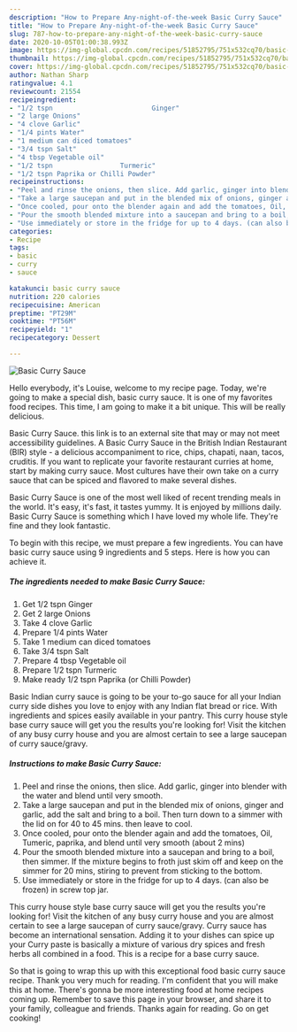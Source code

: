 ```yaml
---
description: "How to Prepare Any-night-of-the-week Basic Curry Sauce"
title: "How to Prepare Any-night-of-the-week Basic Curry Sauce"
slug: 787-how-to-prepare-any-night-of-the-week-basic-curry-sauce
date: 2020-10-05T01:00:38.993Z
image: https://img-global.cpcdn.com/recipes/51852795/751x532cq70/basic-curry-sauce-recipe-main-photo.jpg
thumbnail: https://img-global.cpcdn.com/recipes/51852795/751x532cq70/basic-curry-sauce-recipe-main-photo.jpg
cover: https://img-global.cpcdn.com/recipes/51852795/751x532cq70/basic-curry-sauce-recipe-main-photo.jpg
author: Nathan Sharp
ratingvalue: 4.1
reviewcount: 21554
recipeingredient:
- "1/2 tspn                         Ginger"
- "2 large Onions"
- "4 clove Garlic"
- "1/4 pints Water"
- "1 medium can diced tomatoes"
- "3/4 tspn Salt"
- "4 tbsp Vegetable oil"
- "1/2 tspn                 Turmeric"
- "1/2 tspn Paprika or Chilli Powder"
recipeinstructions:
- "Peel and rinse the onions, then slice. Add garlic, ginger into blender with the water and blend until very smooth."
- "Take a large saucepan and put in the blended mix of onions, ginger and garlic, add the salt and bring to a boil. Then turn down to a simmer with the lid on for 40 to 45 mins. then leave to cool."
- "Once cooled, pour onto the blender again and add the tomatoes, Oil, Tumeric, paprika, and blend until very smooth (about 2 mins)"
- "Pour the smooth blended mixture into a saucepan and bring to a boil, then simmer. If the mixture begins to froth just skim off and keep on the simmer for 20 mins, stiring to prevent from sticking to the bottom."
- "Use immediately or store in the fridge for up to 4 days. (can also be frozen) in screw top jar."
categories:
- Recipe
tags:
- basic
- curry
- sauce

katakunci: basic curry sauce 
nutrition: 220 calories
recipecuisine: American
preptime: "PT29M"
cooktime: "PT56M"
recipeyield: "1"
recipecategory: Dessert

---
```



![Basic Curry Sauce](https://img-global.cpcdn.com/recipes/51852795/751x532cq70/basic-curry-sauce-recipe-main-photo.jpg)

Hello everybody, it's Louise, welcome to my recipe page. Today, we're going to make a special dish, basic curry sauce. It is one of my favorites food recipes. This time, I am going to make it a bit unique. This will be really delicious.

Basic Curry Sauce. this link is to an external site that may or may not meet accessibility guidelines. A Basic Curry Sauce in the British Indian Restaurant (BIR) style - a delicious accompaniment to rice, chips, chapati, naan, tacos, cruditis. If you want to replicate your favorite restaurant curries at home, start by making curry sauce. Most cultures have their own take on a curry sauce that can be spiced and flavored to make several dishes.

Basic Curry Sauce is one of the most well liked of recent trending meals in the world. It's easy, it's fast, it tastes yummy. It is enjoyed by millions daily. Basic Curry Sauce is something which I have loved my whole life. They're fine and they look fantastic.


To begin with this recipe, we must prepare a few ingredients. You can have basic curry sauce using 9 ingredients and 5 steps. Here is how you can achieve it.

<!--inarticleads1-->

##### The ingredients needed to make Basic Curry Sauce:

1. Get 1/2 tspn                         Ginger
1. Get 2 large Onions
1. Take 4 clove Garlic
1. Prepare 1/4 pints Water
1. Take 1 medium can diced tomatoes
1. Take 3/4 tspn Salt
1. Prepare 4 tbsp Vegetable oil
1. Prepare 1/2 tspn                 Turmeric
1. Make ready 1/2 tspn Paprika (or Chilli Powder)


Basic Indian curry sauce is going to be your to-go sauce for all your Indian curry side dishes you love to enjoy with any Indian flat bread or rice. With ingredients and spices easily available in your pantry. This curry house style base curry sauce will get you the results you&#39;re looking for! Visit the kitchen of any busy curry house and you are almost certain to see a large saucepan of curry sauce/gravy. 

<!--inarticleads2-->

##### Instructions to make Basic Curry Sauce:

1. Peel and rinse the onions, then slice. Add garlic, ginger into blender with the water and blend until very smooth.
1. Take a large saucepan and put in the blended mix of onions, ginger and garlic, add the salt and bring to a boil. Then turn down to a simmer with the lid on for 40 to 45 mins. then leave to cool.
1. Once cooled, pour onto the blender again and add the tomatoes, Oil, Tumeric, paprika, and blend until very smooth (about 2 mins)
1. Pour the smooth blended mixture into a saucepan and bring to a boil, then simmer. If the mixture begins to froth just skim off and keep on the simmer for 20 mins, stiring to prevent from sticking to the bottom.
1. Use immediately or store in the fridge for up to 4 days. (can also be frozen) in screw top jar.


This curry house style base curry sauce will get you the results you&#39;re looking for! Visit the kitchen of any busy curry house and you are almost certain to see a large saucepan of curry sauce/gravy. Curry sauce has become an international sensation. Adding it to your dishes can spice up your Curry paste is basically a mixture of various dry spices and fresh herbs all combined in a food. This is a recipe for a base curry sauce. 

So that is going to wrap this up with this exceptional food basic curry sauce recipe. Thank you very much for reading. I'm confident that you will make this at home. There's gonna be more interesting food at home recipes coming up. Remember to save this page in your browser, and share it to your family, colleague and friends. Thanks again for reading. Go on get cooking!
